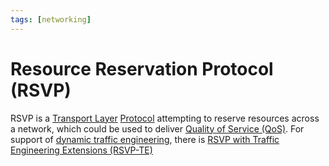 ```yaml
---
tags: [networking]
---
```


# Resource Reservation Protocol (RSVP)

RSVP is a [Transport Layer](202206131837.md) [Protocol](202209302229.md)
attempting to reserve resources across a network, which could be used to
deliver [Quality of Service (QoS)](202209282057.md). For support of
[dynamic traffic engineering](202305040730.md), there is
[RSVP with Traffic Engineering Extensions (RSVP-TE)](202305040735.md)
